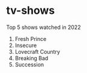 # tv-shows

Top 5 shows watched in 2022

1. Fresh Prince 
2. Insecure
3. Lovecraft Country
4. Breaking Bad
5. Succession
